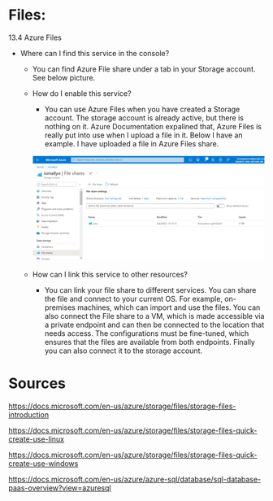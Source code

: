 # Files:

13.4 Azure Files

-   Where can I find this service in the console?
        
    - You can find Azure File share under a tab in your Storage account. See below picture.


        
    -   How do I enable this service?

         -  You can use Azure Files when you have created a Storage account. 
        The storage account is already active, but there is nothing on it. Azure Documentation expalined that, Azure Files is really put into use when I upload a file in it.
        Below I have an example. I have uploaded a file in Azure Files share. 

        ![fileshare](../../00_includes/AZ13-fileshare.png)

      

    -   How can I link this service to other resources?

        -  You can link your file share to different services. You can share the file and connect to your current OS. For example, on-premises machines, which can import and use the files. You can also connect the File share to a VM, which is made accessible via a private endpoint and can then be connected to the location that needs access. The configurations must be fine-tuned, which ensures that the files are available from both endpoints. Finally you can also connect it to the storage account.  


 

# Sources


https://docs.microsoft.com/en-us/azure/storage/files/storage-files-introduction

https://docs.microsoft.com/en-us/azure/storage/files/storage-files-quick-create-use-linux

https://docs.microsoft.com/en-us/azure/storage/files/storage-files-quick-create-use-windows

https://docs.microsoft.com/en-us/azure/azure-sql/database/sql-database-paas-overview?view=azuresql
